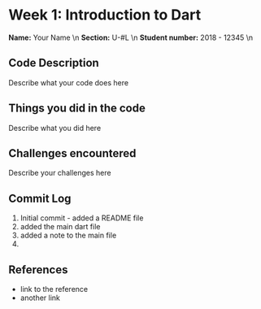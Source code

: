 # Week 1: Introduction to Dart

**Name:** Your Name \n
**Section:** U-#L \n
**Student number:** 2018 - 12345 \n

## Code Description

Describe what your code does here

## Things you did in the code

Describe what you did here

## Challenges encountered

Describe your challenges here

## Commit Log

1. Initial commit - added a README file
2. added the main dart file
3. added a note to the main file
4.

## References

- link to the reference
- another link
